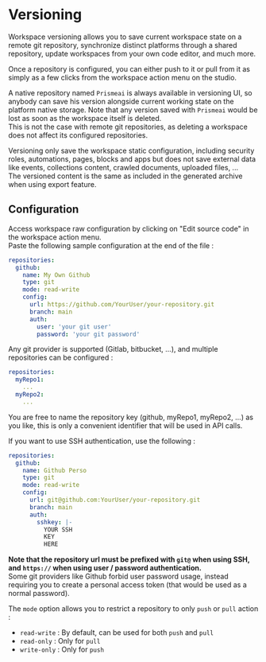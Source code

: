 # Versioning

Workspace versioning allows you to save current workspace state on a remote git repository, synchronize distinct platforms through a shared repository, update workspaces from your own code editor, and much more.  

Once a repository is configured, you can either push to it or pull from it as simply as a few clicks from the workspace action menu on the studio.  

A native repository named `Prismeai` is always available in versioning UI, so anybody can save his version alongside current working state on the platform native storage. Note that any version saved with `Prismeai` would be lost as soon as the workspace itself is deleted.  
This is not the case with remote git repositories, as deleting a workspace does not affect its configured repositories.  

Versioning only save the workspace static configuration, including security roles, automations, pages, blocks and apps but does not save external data like events, collections content, crawled documents, uploaded files, ...  
The versioned content is the same as included in the generated archive when using export feature.  

## Configuration

Access workspace raw configuration by clicking on "Edit source code" in the workspace action menu.  
Paste the following sample configuration at the end of the file :  

```yaml
repositories:
  github:
    name: My Own Github
    type: git
    mode: read-write
    config:
      url: https://github.com/YourUser/your-repository.git
      branch: main
      auth:
        user: 'your git user'
        password: 'your git password'
```

Any git provider is supported (Gitlab, bitbucket, ...), and multiple repositories can be configured :  
```yaml
repositories:
  myRepo1:
    ...
  myRepo2:
    ...
```

You are free to name the repository key (github, myRepo1, myRepo2, ...) as you like, this is only a convenient identifier that will be used in API calls.  

If you want to use SSH authentication, use the following :  

```yaml
repositories:
  github:
    name: Github Perso
    type: git
    mode: read-write
    config:
      url: git@github.com:YourUser/your-repository.git
      branch: main
      auth:
        sshkey: |-
          YOUR SSH
          KEY
          HERE
```

**Note that the repository url must be prefixed with `git@` when using SSH, and `https://` when using user / password authentication.**  
Some git providers like Github forbid user password usage, instead requiring you to create a personal access token (that would be used as a normal password).  

The `mode` option allows you to restrict a repository to only `push` or `pull` action :  

* `read-write` : By default, can be used for both `push` and `pull`
* `read-only` : Only for `pull`
* `write-only` : Only for `push` 



